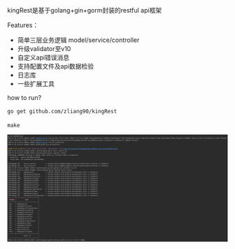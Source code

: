 
kingRest是基于golang+gin+gorm封装的restful api框架

Features：

- 简单三层业务逻辑 model/service/controller
- 升级validator至v10
- 自定义api错误消息
- 支持配置文件及api数据检验
- 日志库
- 一些扩展工具

how to run?

```shell
go get github.com/zliang90/kingRest

make
```

![启动示例](./docs/20201118-142719.png)
